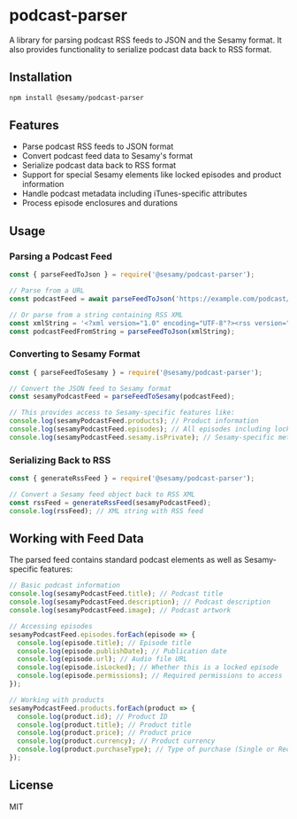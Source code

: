 # podcast-parser

A library for parsing podcast RSS feeds to JSON and the Sesamy format. It also provides functionality to serialize podcast data back to RSS format.

## Installation

```bash
npm install @sesamy/podcast-parser
```

## Features

- Parse podcast RSS feeds to JSON format
- Convert podcast feed data to Sesamy's format
- Serialize podcast data back to RSS format
- Support for special Sesamy elements like locked episodes and product information
- Handle podcast metadata including iTunes-specific attributes
- Process episode enclosures and durations

## Usage

### Parsing a Podcast Feed

```javascript
const { parseFeedToJson } = require('@sesamy/podcast-parser');

// Parse from a URL
const podcastFeed = await parseFeedToJson('https://example.com/podcast/feed.xml');

// Or parse from a string containing RSS XML
const xmlString = '<?xml version="1.0" encoding="UTF-8"?><rss version="2.0">...</rss>';
const podcastFeedFromString = parseFeedToJson(xmlString);
```

### Converting to Sesamy Format

```javascript
const { parseFeedToSesamy } = require('@sesamy/podcast-parser');

// Convert the JSON feed to Sesamy format
const sesamyPodcastFeed = parseFeedToSesamy(podcastFeed);

// This provides access to Sesamy-specific features like:
console.log(sesamyPodcastFeed.products); // Product information
console.log(sesamyPodcastFeed.episodes); // All episodes including locked ones
console.log(sesamyPodcastFeed.sesamy.isPrivate); // Sesamy-specific metadata
```

### Serializing Back to RSS

```javascript
const { generateRssFeed } = require('@sesamy/podcast-parser');

// Convert a Sesamy feed object back to RSS XML
const rssFeed = generateRssFeed(sesamyPodcastFeed);
console.log(rssFeed); // XML string with RSS feed
```

## Working with Feed Data

The parsed feed contains standard podcast elements as well as Sesamy-specific features:

```javascript
// Basic podcast information
console.log(sesamyPodcastFeed.title); // Podcast title
console.log(sesamyPodcastFeed.description); // Podcast description
console.log(sesamyPodcastFeed.image); // Podcast artwork

// Accessing episodes
sesamyPodcastFeed.episodes.forEach(episode => {
  console.log(episode.title); // Episode title
  console.log(episode.publishDate); // Publication date
  console.log(episode.url); // Audio file URL
  console.log(episode.isLocked); // Whether this is a locked episode
  console.log(episode.permissions); // Required permissions to access
});

// Working with products
sesamyPodcastFeed.products.forEach(product => {
  console.log(product.id); // Product ID
  console.log(product.title); // Product title
  console.log(product.price); // Product price
  console.log(product.currency); // Product currency
  console.log(product.purchaseType); // Type of purchase (Single or Recurring)
});
```

## License

MIT
